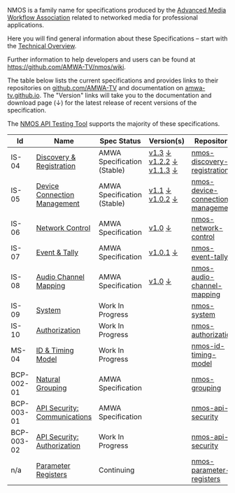 NMOS is a family name for specifications produced by the [Advanced Media Workflow Association](https://www.amwa.tv) related to networked media for professional applications.

Here you will find general information about these Specifications – start with the [Technical Overview](branches/master/NMOS_Technical_Overview.md).

Further information to help developers and users can be found at <https://github.com/AMWA-TV/nmos/wiki>.

The table below lists the current specifications and provides links to their repositories on [github.com/AMWA-TV](https://github.com/AMWA-TV/) and documentation on [amwa-tv.github.io](https://amwa-tv.github.io). The "Version" links will take you to the documentation and download page (↓) for the latest release of recent versions of the specification.

The [NMOS API Testing Tool](https://amwa-tv.github.io/nmos-testing) supports the majority of these specifications.

Id | Name  | Spec Status | Version(s) | Repository
--|---|---|---|--
IS-04 | [Discovery & Registration](https://amwa-tv.github.io/nmos-discovery-registration) | AMWA Specification (Stable) | [v1.3](https://amwa-tv.github.io/nmos-discovery-registration/tags/v1.3/) [↓](https://github.com/AMWA-TV/nmos-discovery-registration/releases/tag/v1.3)<br/>[v1.2.2](https://amwa-tv.github.io/nmos-discovery-registration/tags/v1.2.2/) [↓](https://github.com/AMWA-TV/nmos-discovery-registration/releases/tag/v1.2.2)<br/>[v1.1.3](https://amwa-tv.github.io/nmos-discovery-registration/tags/v1.1.3/) [↓](https://github.com/AMWA-TV/nmos-discovery-registration/releases/tag/v1.1.3) |[nmos-discovery-registration](https://github.com/AMWA-TV/nmos-discovery-registration)
IS-05 | [Device Connection Management](https://amwa-tv.github.io/nmos-device-connection-management) | AMWA Specification (Stable) | [v1.1](https://amwa-tv.github.io/nmos-device-connection-management/tags/v1.1/) [↓](https://github.com/AMWA-TV/nmos-device-connection-management/releases/tag/v1.1)<br/>[v1.0.2](https://amwa-tv.github.io/nmos-device-connection-management/tags/v1.0.2/) [↓](https://github.com/AMWA-TV/nmos-device-connection-management/releases/tag/v1.0.2) |[nmos-device-connection-management](https://github.com/AMWA-TV/nmos-device-connection-management)
IS-06 | [Network Control](https://amwa-tv.github.io/nmos-network-control) | AMWA Specification | [v1.0](https://amwa-tv.github.io/nmos-network-control/tags/v1.0_spec/) [↓](https://github.com/AMWA-TV/nmos-network-control/releases/tag/v1.0_spec)| [nmos-network-control](https://github.com/AMWA-TV/nmos-network-control)
IS-07 | [Event & Tally](https://amwa-tv.github.io/nmos-event-tally) | AMWA Specification | [v1.0.1](https://amwa-tv.github.io/nmos-event-tally/tags/v1.0.1/) [↓](https://github.com/AMWA-TV/nmos-event-tally/releases/tag/v1.0.1)| [nmos-event-tally](https://github.com/AMWA-TV/nmos-event-tally)
IS-08 | [Audio Channel Mapping](https://amwa-tv.github.io/nmos-audio-channel-mapping/) | AMWA Specification | [v1.0](https://amwa-tv.github.io/nmos-audio-channel-mapping/tags/v1.0/) [↓](https://github.com/AMWA-TV/nmos-audio-channel-mapping/releases/tag/v1.0) | [nmos-audio-channel-mapping](https://github.com/AMWA-TV/nmos-audio-channel-mapping)
IS-09 | [System](https://amwa-tv.github.io/nmos-system) | Work In Progress | | [nmos-system](https://github.com/AMWA-TV/nmos-system)
IS-10 | [Authorization](https://amwa-tv.github.io/nmos-authorization) | Work In Progress | | [nmos-authorization](https://github.com/AMWA-TV/nmos-authorization)
MS-04 | [ID & Timing Model](https://amwa-tv.github.io/nmos-id-timing-model/) | Work In Progress | | [nmos-id-timing-model](https://github.com/AMWA-TV/nmos-id-timing-model)
BCP-002-01 | [Natural Grouping](https://amwa-tv.github.io/nmos-grouping/best-practice-natural-grouping.html) | AMWA Specification | | [nmos-grouping](https://github.com/AMWA-TV/nmos-grouping)
BCP-003-01 | [API Security: Communications](https://amwa-tv.github.io/nmos-api-security/best-practice-secure-comms.html) | AMWA Specification | | [nmos-api-security](https://github.com/AMWA-TV/nmos-api-security)
BCP-003-02 | [API Security: Authorization](https://amwa-tv.github.io/nmos-api-security/best-practice-authorisation.html) | Work In Progress | | [nmos-api-security](https://github.com/AMWA-TV/nmos-api-security)
n/a | [Parameter Registers](https://amwa-tv.github.io/nmos-parameter-registers/) | Continuing  | | [nmos-parameter-registers](https://github.com/AMWA-TV/nmos-parameter-registers)

